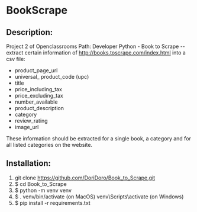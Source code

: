 # BookScrape

## Description:
Project 2 of Openclassrooms Path: Developer Python - Book to Scrape 
-- extract certain information of http://books.toscrape.com/index.html into a csv file:

- product_page_url
- universal_ product_code (upc)
- title
- price_including_tax
- price_excluding_tax
- number_available
- product_description
- category
- review_rating
- image_url

These information should be extracted for a single book, a category and for all listed categories on the website.


## Installation:
1. git clone https://github.com/DoriDoro/Book_to_Scrape.git
2. $ cd Book_to_Scrape
3. $ python -m venv venv
4. $ . venv/bin/activate (on MacOS)  venv\Scripts\activate (on Windows)
5. $ pip install -r requirements.txt